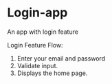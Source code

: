 # Login-app
An app with login feature

Login Feature Flow:
1. Enter your email and password
2. Validate input.
3. Displays the home page.
